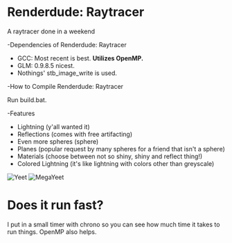 # Renderdude: Raytracer
A raytracer done in a weekend

-Dependencies of Renderdude: Raytracer

* GCC: Most recent is best. **Utilizes OpenMP.**
* GLM: 0.9.8.5 nicest.
* Nothings' stb_image_write is used.

-How to Compile Renderdude: Raytracer

Run build.bat.

-Features

* Lightning (y'all wanted it)
* Reflections (comes with free artifacting)
* Even more spheres (sphere)
* Planes (popular request by many spheres for a friend that isn't a sphere)
* Materials (choose between not so shiny, shiny and reflect thing!)
* Colored Lightning (it's like lightning with colors other than greyscale)

![Yeet](https://cdn.discordapp.com/attachments/380799075538305025/556974073541033984/render.png)
![MegaYeet](https://cdn.discordapp.com/attachments/386259864416157697/556327937687814185/render.png)

# Does it run fast?
I put in a small timer with chrono so you can see how much time it takes to run things. OpenMP also helps.
